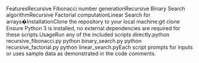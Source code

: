 FeaturesRecursive Fibonacci number generationRecursive Binary Search algorithmRecursive Factorial computationLinear Search for arrays�InstallationClone the repository to your local machine:git clone <your-repo-url>Ensure Python 3 is installed, no external dependencies are required for these scripts.UsageRun any of the included scripts directly:python recursive_fibonacci.py
python binary_search.py
python recursive_factorial.py
python linear_search.pyEach script prompts for inputs or uses sample data as demonstrated in the code comments.
